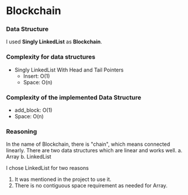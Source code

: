 # Blockchain
### Data Structure
I used **Singly LinkedList** as **Blockchain**.

### Complexity for data structures
- Singly LinkedList With Head and Tail Pointers
    - Insert: O(1)
    - Space:  O(n)

### Complexity of the implemented Data Structure
   - add_block:     O(1)
   - Space:         O(n)

### Reasoning
In the name of Blockchain, there is "chain", which means connected linearly.
There are two data structures which are linear and works well.
a. Array
b. LinkedList

I chose LinkedList for two reasons
1. It was mentioned in the project to use it.
2. There is no contiguous space requirement as needed for Array.
